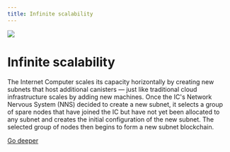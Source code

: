 ```yaml
---
title: Infinite scalability
---
```


![](/img/how-it-works/resumption.600x300.jpg)

# Infinite scalability

The Internet Computer scales its capacity horizontally by creating new subnets that host additional canisters — just like traditional cloud infrastructure scales by adding new machines.
Once the IC's Network Nervous System (NNS) decided to create a new subnet, it selects a group of spare nodes that have joined the IC but have not yet been allocated to any subnet and creates the initial configuration of the new subnet.
The selected group of nodes then begins to form a new subnet blockchain.

[Go deeper](/how-it-works/scalability/)
